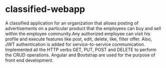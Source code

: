 # classified-webapp
A classified application for an organization that allows posting of advertisements on a particular product that the employees can buy and sell within the employee community.Any authorized employee can visit his profile and execute features like post, edit, delete, like, filter offer. Also, JWT authentication is added for service-to-service communication. Implemented all the HTTP verbs GET, PUT, POST and DELETE to perform the CRUD operations. Angular and Bootstrap are used for the purpose of front end development.


